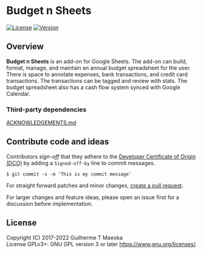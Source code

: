 # Budget n Sheets

[![License](https://img.shields.io/github/license/guimspace/budget-n-sheets)](https://github.com/guimspace/budget-n-sheets/blob/master/LICENSE) [![Version](https://img.shields.io/github/v/tag/guimspace/budget-n-sheets?include_prereleases)](https://github.com/guimspace/budget-n-sheets/releases)


## Overview

**Budget n Sheets** is an add-on for Google Sheets. The add-on can build, format, manage, and maintain an annual budget spreadsheet for the user. There is space to annotate expenses, bank transactions, and credit card transactions. The transactions can be tagged and review with stats. The budget spreadsheet also has a cash flow system synced with Google Calendar.

### Third-party dependencies

[ACKNOWLEDGEMENTS.md](https://github.com/guimspace/budget-n-sheets/blob/master/ACKNOWLEDGEMENTS.md)

## Contribute code and ideas

Contributors *sign-off* that they adhere to the [Developer Certificate of Origin (DCO)](https://developercertificate.org/) by adding a `Signed-off-by` line to commit messages.

```
$ git commit -s -m 'This is my commit message'
```

For straight forward patches and minor changes, [create a pull request](https://help.github.com/en/articles/creating-a-pull-request).

For larger changes and feature ideas, please open an issue first for a discussion before implementation.


## License

Copyright (C) 2017-2022 Guilherme T Maeoka  
License GPLv3+: GNU GPL version 3 or later <https://www.gnu.org/licenses/>.
